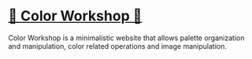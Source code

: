 # [🎨 Color Workshop 🎨](https://colorworkshop.netlify.app/)
Color Workshop is a minimalistic website that allows palette organization and manipulation, color related operations and image manipulation.